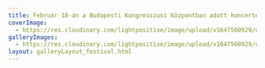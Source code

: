 ```yaml
---
title: Február 18-án a Budapesti Kongresszusi Központban adott koncertet a Jethro Tull főhőse, Ian Anderson és zenekara.
coverImage:
  - https://res.cloudinary.com/lightpositive/image/upload/v1647560929/uploads/Febru%C3%A1r%2018-%C3%A1n%20a%20Budapesti%20Kongresszusi%20K%C3%B6zpontban%20adott%20koncertet%20a%20Jethro%20Tull%20f%C5%91h%C5%91se%2C%20Ian%20Anderson%20%C3%A9s%20zenekara./IAN4.jpg
galleryImages: 
  - https://res.cloudinary.com/lightpositive/image/upload/v1647560929/uploads/Febru%C3%A1r%2018-%C3%A1n%20a%20Budapesti%20Kongresszusi%20K%C3%B6zpontban%20adott%20koncertet%20a%20Jethro%20Tull%20f%C5%91h%C5%91se%2C%20Ian%20Anderson%20%C3%A9s%20zenekara./IAN4.jpg
layout: galleryLayout_festival.html
---
```

